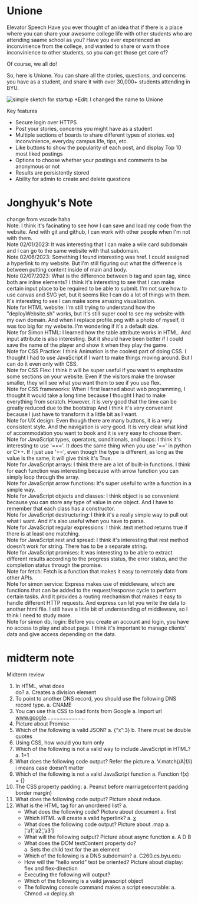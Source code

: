 # Unione

Elevator Speech
Have you ever thought of an idea that if there is a place where you can share your awesome college life with other students who are attending saame school as you?
Have you ever experienced an inconvinience from the college, and wanted to share or warn those inconvinience to other students, so you can get those get care of?

Of course, we all do!

So, here is Unione.
You can share all the stories, questions, and concerns you have as a student, and share it with over 30,000+ students attending in BYU.

![simple sketch for startup](https://user-images.githubusercontent.com/92830075/215238607-6bf302a2-7640-4591-9e35-bed12f6de73b.png)
*Edit: I changed the name to Unione

Key features
  * Secure login over HTTPS
  * Post your stories, concerns you might have as a student
  * Multiple sections of boards to share different types of stories. ex) inconvinience, everyday campus life, tips, etc.
  * Like buttons to show the popularity of each post, and display Top 10 most liked postings
  * Options to choose whether your postings and comments to be anonymous or not
  * Results are persistently stored
  * Ability for admin to create and delete questions
# Jonghyuk's Note
change from vscode haha  
Note: I think it's facinating to see how I can save and load my code from the website. And with git and github, I can work with other people when I'm not with them.  
Note 02/01/2023: It was interesting that I can make a wile card subdomain and I can go to the same website with that subdomain.  
Note 02/06/2023: Something I found interesting was href. I could assigned a hyperlink to my website. But I'm still figuring out what the difference is between putting content inside of main and body.  
Note 02/07/2023: What is the difference between b tag and span tag, since both are inline elements? I think it's interesting to see that I can make certain input place to be required to be able to submit. I'm not sure how to use canvas and SVG yet, but it seems like I can do a lot of things with them. It's interesting to see I can make some amazing visualization.  
Note for HTML website: I'm still trying to understand how the "deployWebsite.sh" works, but it's still super cool to see my website with my own domain. And when I replace profile.png with a photo of myself, it was too big for my website. I'm wondering if it's a default size.  
Note for Simon HTML: I learned how the table attribute works in HTML. And input attribute is also interesting.  But it should have been better if I could save the name of the player and show it when they play the game.  
Note for CSS Practice: I think Animation is the coolest part of doing CSS. I thought I had to use JavaScript if I want to make things moving around. But I can do it even only with CSS.  
Note for CSS Flex: I think it will be super useful if you want to emphasize some sections on your website. Even if the visitors make the browser smaller, they will see what you want them to see if you use flex.  
Note for CSS frameworks: When I first learned about web programming, I thought it would take a long time because I thought I had to make everything from scratch. However, it is very good that the time can be greatly reduced due to the bootstrap And I think it's very convenient because I just have to transform it a little bit as I want.  
Note for UX design: Even though there are many buttons, it is a very consistent style. And the navigation is very good. It is very clear what kind of accommodation you want to book and it is very easy to choose them.  
Note for JavaScript types, operators, conditionals, and loops: I think it's interesting to use '==='. It does the same thing when you use '==' in python or C++. If I just use '==', even though the type is different, as long as the value is the same, it will give think it's True.  
Note for JavaScript arrays: I think there are a lot of built-in functions. I think for each function was interesting because with arrow function you can simply loop through the array.  
Note for JavaScript arrow functions: It's super useful to write a function in a simple way.  
Note for JavaScript objects and classes: I think object is so convenient because you can store any type of value in one object. And I have to remember that each class has a constructor.  
Note for JavaScript destructuring: I think it's a really simple way to pull out what I want. And it's also useful when you have to parse.  
Note for JavaScript regular expressions: I think .text method returns true if there is at least one matching.  
Note for JavaScript rest and spread: I think it's interesting that rest method doesn't work for string. There has to be a separate string.  
Note for JavaScript promises: It was interesting to be able to extract different results according to the progress status, the error status, and the completion status through the promise.  
Note for fetch: Fetch is a function that makes it easy to remotely data from other APIs.  
Note for simon service: Express makes use of middleware, which are functions that can be added to the request/response cycle to perform certain tasks. And it provides a routing mechanism that makes it easy to handle different HTTP requests. And express can let you write the data to another html file. I still have a little bit of understanding of middleware, so I think I need to study more.  
Note for simon db, login: Before you create an account and login, you have no access to play and about page. I think it's important to manage clients' data and give access depending on the data.  

# midterm note
Midterm review
1.	In HTML, what does <div> do?
a.	Creates a division element
2.	To point to another DNS record, you should use the following DNS record type.
a.	CNAME
3.	You can use this CSS to load fonts from Google
a.	Import url www.google..........................
4.	Picture about Promise
5.	Which of the following is valid JSON?
a.	{“x”:3}
b.	There must be double quotes
6.	Using CSS, how would you turn only 
7.	Which of the following is not a valid way to include JavaScript in HTML?
a.	<javascript>1+1</javascript>
8.	What does the following code output? Refer the picture
a.	V.match(/A|f/i) i means case doesn’t matter
9.	Which of the following is not a valid JavaScript function
a.	Function f(x) = {}
10.	The CSS property padding:
a.	Peanut before marriage(content padding border margin)
11.	What does the following code output? Picture about reduce.
12.	What is the HTML tag for an unordered list?
a.	<ul>
13.	What does the following code? Picture about document
a.	first 
14.	Which HTML will create a valid hyperlink?
a.	<a href=’https://c.com’>x</a>
15.	What does the following code output? Picture about .map
a.	[‘a1’,’a2’,’a3’]
16.	What will the following output? Picture about async function
a.	A D B
17.	What does the DOM textContent property do?	
a.	Sets the child text for the an element
18.	Which of the following is a DNS subdomain?
a.	C260.cs.byu.edu
19.	How will the “hello world” text be oriented? Picture about display: flex and flex-direction
20.	Executing the following will output?
21.	Which of the following is a vaild javascript object
22.	The following console command makes a script executable:
a.	Chmod +x deploy.sh

